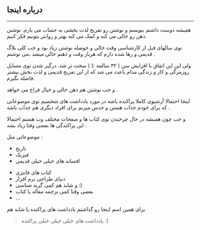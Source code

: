 ## درباره اینجا

<hr />

همیشه دوست داشتم بنویسم و نوشتن رو تفریح لذت بخشی به حساب می یارم. نوشتن ذهن رو خالی می کنه و کمک می کنه بهتر و روانتر بتونیم فکر کنیم.

توی سالهای قبل از کارشناسی وقت خالی و حوصله نوشتن زیاد بود و خب کلی بلاگ قدیمی و رها شده دارم که هربار وقت و ذهنم خالی میشد ،می نوشتم .

ولی این این اتفاق با افزایش سن ( ۳۲ سالمه :) ) سخت تر شد. درگیر شدن توی مسایل روزمرگی و کار و زندگی مدام باعث می شد که از این تفریح قدیمی و لذت بخش بیشتر فاصله بگیرم.

و خب نوشتن هم ذهن خالی و خیال فراخ می خواهد .

اینجا احتمالا آرشیوی کاملا پراکنده باشه در مورد یادداشت های شخصیم توی موضوعاتی که برای خودم جذاب هستن و حدس میزنم برای افراد دیگری هم جذاب باشه .

و خب چون همیشه در حال چرخیدن توی کتاب ها و صفحات مختلف وب هستم احتمالا این پراکندگی ها بعضی وقتا زیاد بشه .

موضوعاتی مثل :‌

- تاریخ
- فیزیک
- افسانه های خیلی خیلی قدیمی

* کتاب های فانتزی
* دنیای طراحی نرم افزار
* و شاید هم کمی گربه شناسی :)
* بعضی وقتا کمی ترجمه مقاله یا کتاب
* ...

برای همین اسم اینجا رو گذاشتم یادداشت های پراکنده یا شاید هم

> یادداشت های خیلی خیلی خیلی پراکنده :)
